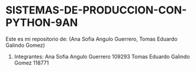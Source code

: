 # SISTEMAS-DE-PRODUCCION-CON-PYTHON-9AN
Este es mi repositorio de: (Ana Sofia Angulo Guerrero, Tomas Eduardo Galindo Gomez)
1. Integrantes: Ana Sofia Angulo Guerrero 109293 Tomas Eduardo Galindo Gomez 118771
